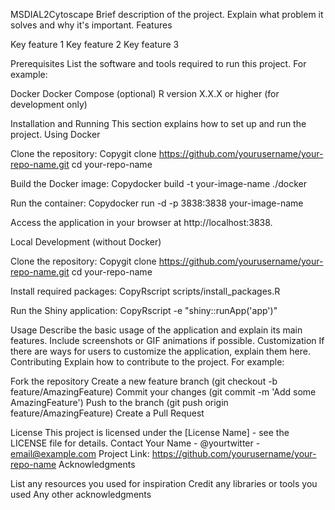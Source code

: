 MSDIAL2Cytoscape
Brief description of the project. Explain what problem it solves and why it's important.
Features

Key feature 1
Key feature 2
Key feature 3

Prerequisites
List the software and tools required to run this project. For example:

Docker
Docker Compose (optional)
R version X.X.X or higher (for development only)

Installation and Running
This section explains how to set up and run the project.
Using Docker

Clone the repository:
Copygit clone https://github.com/yourusername/your-repo-name.git
cd your-repo-name

Build the Docker image:
Copydocker build -t your-image-name ./docker

Run the container:
Copydocker run -d -p 3838:3838 your-image-name

Access the application in your browser at http://localhost:3838.

Local Development (without Docker)

Clone the repository:
Copygit clone https://github.com/yourusername/your-repo-name.git
cd your-repo-name

Install required packages:
CopyRscript scripts/install_packages.R

Run the Shiny application:
CopyRscript -e "shiny::runApp('app')"


Usage
Describe the basic usage of the application and explain its main features. Include screenshots or GIF animations if possible.
Customization
If there are ways for users to customize the application, explain them here.
Contributing
Explain how to contribute to the project. For example:

Fork the repository
Create a new feature branch (git checkout -b feature/AmazingFeature)
Commit your changes (git commit -m 'Add some AmazingFeature')
Push to the branch (git push origin feature/AmazingFeature)
Create a Pull Request

License
This project is licensed under the [License Name] - see the LICENSE file for details.
Contact
Your Name - @yourtwitter - email@example.com
Project Link: https://github.com/yourusername/your-repo-name
Acknowledgments

List any resources you used for inspiration
Credit any libraries or tools you used
Any other acknowledgments
